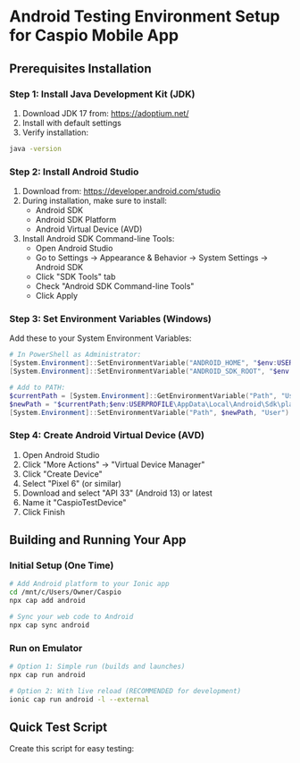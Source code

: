 # Android Testing Environment Setup for Caspio Mobile App

## Prerequisites Installation

### Step 1: Install Java Development Kit (JDK)
1. Download JDK 17 from: https://adoptium.net/
2. Install with default settings
3. Verify installation:
```bash
java -version
```

### Step 2: Install Android Studio
1. Download from: https://developer.android.com/studio
2. During installation, make sure to install:
   - Android SDK
   - Android SDK Platform
   - Android Virtual Device (AVD)
3. Install Android SDK Command-line Tools:
   - Open Android Studio
   - Go to Settings → Appearance & Behavior → System Settings → Android SDK
   - Click "SDK Tools" tab
   - Check "Android SDK Command-line Tools"
   - Click Apply

### Step 3: Set Environment Variables (Windows)
Add these to your System Environment Variables:

```powershell
# In PowerShell as Administrator:
[System.Environment]::SetEnvironmentVariable("ANDROID_HOME", "$env:USERPROFILE\AppData\Local\Android\Sdk", "User")
[System.Environment]::SetEnvironmentVariable("ANDROID_SDK_ROOT", "$env:USERPROFILE\AppData\Local\Android\Sdk", "User")

# Add to PATH:
$currentPath = [System.Environment]::GetEnvironmentVariable("Path", "User")
$newPath = "$currentPath;$env:USERPROFILE\AppData\Local\Android\Sdk\platform-tools;$env:USERPROFILE\AppData\Local\Android\Sdk\tools;$env:USERPROFILE\AppData\Local\Android\Sdk\tools\bin"
[System.Environment]::SetEnvironmentVariable("Path", $newPath, "User")
```

### Step 4: Create Android Virtual Device (AVD)
1. Open Android Studio
2. Click "More Actions" → "Virtual Device Manager"
3. Click "Create Device"
4. Select "Pixel 6" (or similar)
5. Download and select "API 33" (Android 13) or latest
6. Name it "CaspioTestDevice"
7. Click Finish

## Building and Running Your App

### Initial Setup (One Time)
```bash
# Add Android platform to your Ionic app
cd /mnt/c/Users/Owner/Caspio
npx cap add android

# Sync your web code to Android
npx cap sync android
```

### Run on Emulator
```bash
# Option 1: Simple run (builds and launches)
npx cap run android

# Option 2: With live reload (RECOMMENDED for development)
ionic cap run android -l --external
```

## Quick Test Script

Create this script for easy testing:
